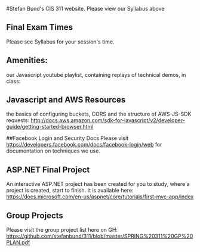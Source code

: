 
#Stefan Bund's CIS 311 website. 
Please view our Syllabus above

## Final Exam Times
Please see Syllabus for your session's time.

## Amenities: 
our Javascript youtube playlist, containing replays of technical demos, in class: 

## Javascript and AWS Resources
the basics of configuring buckets, CORS and the structure of AWS-JS-SDK requests: http://docs.aws.amazon.com/sdk-for-javascript/v2/developer-guide/getting-started-browser.html

##Facebook Login and Security Docs
Please visit https://developers.facebook.com/docs/facebook-login/web for documentation on techniques we use. 

## ASP.NET Final Project
An interactive ASP.NET project has been created for you to study, where a project is created, start to finish. It is available here: https://docs.microsoft.com/en-us/aspnet/core/tutorials/first-mvc-app/index

## Group Projects
Please visit the group project list here on GH: https://github.com/stefanbund/311/blob/master/SPRING%20311%20GP%20PLAN.pdf
